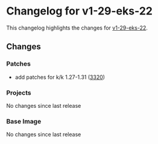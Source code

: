 # Changelog for v1-29-eks-22

This changelog highlights the changes for [v1-29-eks-22](https://github.com/aws/eks-distro/tree/v1-29-eks-22).

## Changes

### Patches
* add patches for k/k 1.27-1.31 ([3320](https://github.com/aws/eks-distro/pull/3320))

### Projects
No changes since last release

### Base Image
No changes since last release

